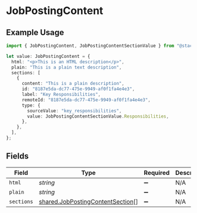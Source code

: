 # JobPostingContent

## Example Usage

```typescript
import { JobPostingContent, JobPostingContentSectionValue } from "@stackone/stackone-client-ts/sdk/models/shared";

let value: JobPostingContent = {
  html: "<p>This is an HTML description</p>",
  plain: "This is a plain text description",
  sections: [
    {
      content: "This is a plain description",
      id: "8187e5da-dc77-475e-9949-af0f1fa4e4e3",
      label: "Key Responsibilities",
      remoteId: "8187e5da-dc77-475e-9949-af0f1fa4e4e3",
      type: {
        sourceValue: "key_responsibilities",
        value: JobPostingContentSectionValue.Responsibilities,
      },
    },
  ],
};
```

## Fields

| Field                                                                                       | Type                                                                                        | Required                                                                                    | Description                                                                                 |
| ------------------------------------------------------------------------------------------- | ------------------------------------------------------------------------------------------- | ------------------------------------------------------------------------------------------- | ------------------------------------------------------------------------------------------- |
| `html`                                                                                      | *string*                                                                                    | :heavy_minus_sign:                                                                          | N/A                                                                                         |
| `plain`                                                                                     | *string*                                                                                    | :heavy_minus_sign:                                                                          | N/A                                                                                         |
| `sections`                                                                                  | [shared.JobPostingContentSection](../../../sdk/models/shared/jobpostingcontentsection.md)[] | :heavy_minus_sign:                                                                          | N/A                                                                                         |